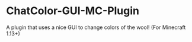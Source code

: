 # ChatColor-GUI-MC-Plugin
A plugin that uses a nice GUI to change colors of the wool! (For Minecraft 1.13+)

